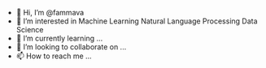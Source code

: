 - 👋 Hi, I’m @fammava
- 👀 I’m interested in Machine Learning  Natural Language Processing Data Science
- 🌱 I’m currently learning ...
- 💞️ I’m looking to collaborate on ...
- 📫 How to reach me ...

<!---
fammava/fammava is a ✨ special ✨ repository because its `README.md` (this file) appears on your GitHub profile.
You can click the Preview link to take a look at your changes.
--->
